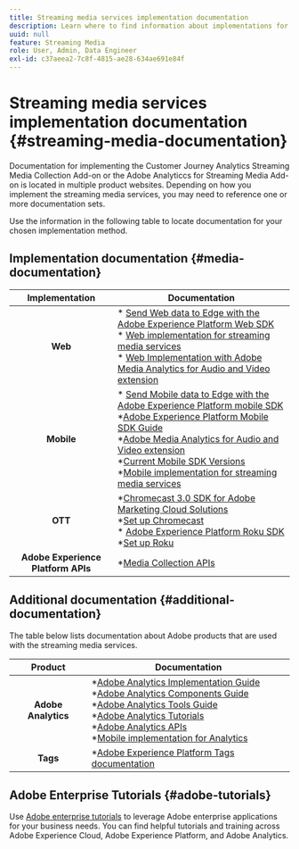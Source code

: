 ```yaml
---
title: Streaming media services implementation documentation
description: Learn where to find information about implementations for streaming media services.
uuid: null
feature: Streaming Media
role: User, Admin, Data Engineer
exl-id: c37aeea2-7c8f-4815-ae28-634ae691e84f
---
```

# Streaming media services implementation documentation {#streaming-media-documentation}

Documentation for implementing the Customer Journey Analytics Streaming Media Collection Add-on or the Adobe Analyticcs for Streaming Media Add-on is located in multiple product websites. Depending on how you implement the streaming media services, you may need to reference one or more documentation sets.

Use the information in the following table to locate documentation for your chosen implementation method.

## Implementation documentation {#media-documentation}

| Implementation | Documentation  |
|:-----------------------:|----------------|
| **Web** | * [Send Web data to Edge with the Adobe Experience Platform Web SDK](/help/implementation/edge/edge-web-sdk.md) <br> * [Web implementation for streaming media services](/help/implementation/media-sdk/setup/web-implementation.md) <br>* [Web Implementation with Adobe Media Analytics for Audio and Video extension ](https://experienceleague.adobe.com/docs/experience-platform/tags/extensions/adobe/media-analytics-3x/overview.html?lang=en) |
| **Mobile**      | * [Send Mobile data to Edge with the Adobe Experience Platform mobile SDK](/help/implementation/edge/edge-mobile-sdk.md) <br> *[Adobe Experience Platform Mobile SDK Guide](https://developer.adobe.com/client-sdks/documentation/) <br> *[Adobe Media Analytics for Audio and Video extension](https://developer.adobe.com/client-sdks/documentation/adobe-media-analytics/)<br> *[Current Mobile SDK Versions](https://developer.adobe.com/client-sdks/documentation/current-sdk-versions/) <br> *[Mobile implementation for streaming media services](/help/implementation/media-sdk/setup/mobile-implementation.md)| |  |
| **OTT**    | *[Chromecast 3.0 SDK for Adobe Marketing Cloud Solutions](https://adobe-marketing-cloud.github.io/media-sdks/reference/chromecast/)<br> *[Set up Chromecast](/help/implementation/media-sdk/setup/set-up-chromecast.md)<br> * [Adobe Experience Platform Roku SDK](/help/implementation/edge/implementation-edge.md) <br> *[Set up Roku](/help/implementation/media-sdk/setup/set-up-roku.md) |
| **Adobe Experience Platform APIs**  | *[Media Collection APIs](/help/implementation/media-collection-api/mc-api-overview.md)|

## Additional documentation {#additional-documentation}

The table below lists documentation about Adobe products that are used with the streaming media services.

| Product | Documentation  |
|:-----------------------:|----------------|
| **Adobe Analytics**    | *[Adobe Analytics Implementation Guide](https://experienceleague.adobe.com/docs/analytics/implementation/home.html?lang=en)<br>  *[Adobe Analytics Components Guide](https://experienceleague.adobe.com/docs/analytics/components/home.html?lang=en)<br> *[Adobe Analytics Tools Guide](https://experienceleague.adobe.com/docs/analytics/analyze/home.html?lang=en)<br> *[Adobe Analytics Tutorials](https://experienceleague.adobe.com/docs/analytics.html?lang=en#tutorials) <br> *[Adobe Analytics APIs](https://developer.adobe.com/analytics-apis/docs/2.0/)<br> *[Mobile implementation for Analytics](https://developer.adobe.com/client-sdks/documentation/adobe-analytics/)|
| **Tags**      | *[Adobe Experience Platform Tags documentation](https://experienceleague.adobe.com/docs/experience-platform/tags/home.html) |

## Adobe Enterprise Tutorials {#adobe-tutorials}

Use [Adobe enterprise tutorials](https://experienceleague.adobe.com/docs/home-tutorials.html) to leverage Adobe enterprise applications for your business needs. You can find helpful tutorials and training across Adobe Experience Cloud, Adobe Experience Platform, and Adobe Analytics.
